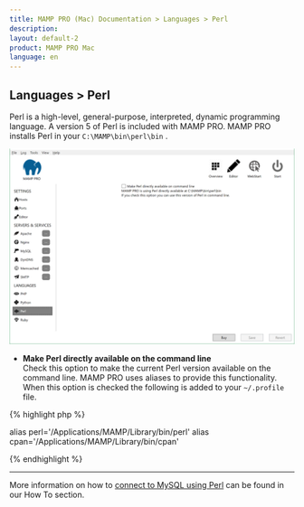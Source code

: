 ```yaml
---
title: MAMP PRO (Mac) Documentation > Languages > Perl
description: 
layout: default-2
product: MAMP PRO Mac
language: en
---
```


## Languages > Perl

Perl is a high-level, general-purpose, interpreted, dynamic programming language. A version 5 of Perl is included with MAMP PRO. MAMP PRO installs Perl in your `C:\MAMP\bin\perl\bin` .

![MAMP](/en/MAMP-PRO-Windows/Languages/Perl/Perl.png)

*  **Make Perl directly available on the command line**  
   Check this option to make the current Perl version available on the command line. MAMP PRO uses aliases to provide this functionality. When this option is checked the following is added to your `~/.profile` file.
   
   
{% highlight php %}

alias perl='/Applications/MAMP/Library/bin/perl'
alias cpan='/Applications/MAMP/Library/bin/cpan'

{% endhighlight %} 
   
---

More information on how to [connect to MySQL using Perl](../../How-Tos/MySQL/#perl_connect) can be found in our How To section.
